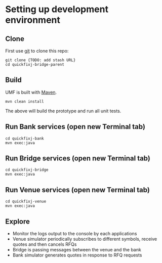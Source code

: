 # Setting up development environment

## Clone
First use [git](http://git-scm.com/) to clone this repo:

    git clone {TODO: add stash URL}
    cd quickfixj-bridge-parent

## Build
UMF is built with [Maven](http://maven.apache.org/).

    mvn clean install

The above will build the prototype and run all unit tests.

## Run Bank services (open new Terminal tab)
    cd quickfixj-bank
    mvn exec:java

## Run Bridge services (open new Terminal tab)
    cd quickfixj-bridge
    mvn exec:java

## Run Venue services (open new Terminal tab)
    cd quickfixj-venue
    mvn exec:java

## Explore
* Monitor the logs output to the console by each applications
* Venue simulator periodically subscribes to different symbols, receive quotes and then cancels RFQs
* Bridge is passing messages between the venue and the bank
* Bank simulator generates quotes in response to RFQ requests
